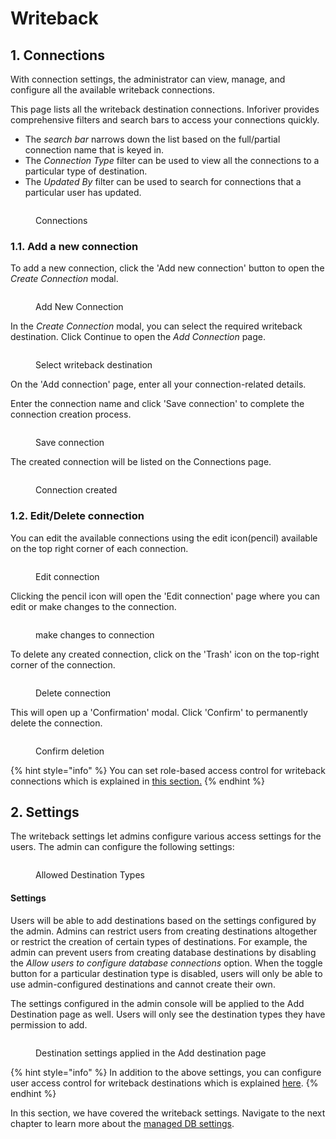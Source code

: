 # Writeback

## 1. Connections

With connection settings, the administrator can view, manage, and configure all the available writeback connections.&#x20;

This page lists all the writeback destination connections. Inforiver provides comprehensive filters and search bars to access your connections quickly. &#x20;

* The _search bar_ narrows down the list based on the full/partial connection name that is keyed in.&#x20;
* The _Connection Type_ filter can be used to view all the connections to a particular type of destination.&#x20;
* The _Updated By_ filter can be used to search for connections that a particular user has updated.&#x20;

<figure><img src="../../.gitbook/assets/image (743).png" alt=""><figcaption><p>Connections</p></figcaption></figure>

### 1.1. Add a new connection

To add a new connection, click the 'Add new connection' button to open the _Create Connection_ modal.&#x20;

<figure><img src="../../.gitbook/assets/image (1) (1) (1) (1) (1) (1) (1) (1) (1) (1) (1) (1) (1) (1) (1) (1) (1) (1) (1) (1) (1) (1) (1) (1) (1) (1) (1) (1) (1) (1) (1) (1) (1) (1) (1) (1) (1) (1) (1) (1) (1) (1) (1) (1) (1) (1) (1) (1) (1) (1) (1) (1) (1) (1) (1) (1) (1) (1) (1) (1)  (18).png" alt=""><figcaption><p>Add New Connection</p></figcaption></figure>

In the _Create Connection_ modal, you can select the required writeback destination. Click Continue to open the _Add Connection_ page.

<figure><img src="../../.gitbook/assets/image (2) (1) (1) (1) (1) (1) (1) (1) (1) (1) (1) (1) (1) (1) (1) (1) (1) (1) (1) (1) (1) (1) (1) (1) (1) (1) (1) (1) (1) (1) (1) (1) (1) (1) (1) (1) (1) (1) (1) (1) (1) (1) (1) (1) (1) (1) (1) (1) (1) (1) (1) (1) (1) (1) (1) (1) (1) (1) (1) (1) (1).png" alt=""><figcaption><p>Select writeback destination</p></figcaption></figure>

On the 'Add connection' page, enter all your connection-related details.

Enter the connection name and click 'Save connection' to complete the connection creation process.

<figure><img src="../../.gitbook/assets/save-connection.png" alt=""><figcaption><p>Save connection</p></figcaption></figure>

The created connection will be listed on the Connections page.

<figure><img src="../../.gitbook/assets/image (3) (1) (1) (1) (1) (1) (1) (1) (1) (1) (1) (1) (1) (1) (1) (1) (1) (1) (1) (1) (1) (1) (1) (1) (1) (1) (1) (1) (1) (1) (1) (1) (1) (1) (1) (1) (1) (1) (1) (1) (1) (1) (1) (1) (1) (1) (1) (1) (1) (1).png" alt=""><figcaption><p>Connection created</p></figcaption></figure>

### 1.2. Edit/Delete connection

You can edit the available connections using the edit icon(pencil) available on the top right corner of each connection.

<figure><img src="../../.gitbook/assets/image (5) (1) (1) (1) (1) (1) (1) (1) (1) (1) (1) (1) (1) (1) (1) (1) (1) (1) (1) (1) (1) (1) (1) (1) (1) (1) (1) (1) (1) (1) (1) (1) (1).png" alt=""><figcaption><p>Edit connection</p></figcaption></figure>

Clicking the pencil icon will open the 'Edit connection' page where you can edit or make changes to the connection.

<figure><img src="../../.gitbook/assets/edit-connection (1).png" alt=""><figcaption><p>make changes to connection</p></figcaption></figure>

To delete any created connection, click on the 'Trash' icon on the top-right corner of the connection.

<figure><img src="../../.gitbook/assets/image (6) (1) (1) (1) (1) (1) (1) (1) (1) (1) (1) (1) (1) (1) (1) (1) (1) (1) (1) (1) (1) (1) (1) (1) (1) (1) (1).png" alt=""><figcaption><p>Delete connection</p></figcaption></figure>

This will open up a 'Confirmation' modal. Click 'Confirm' to permanently delete the connection.

<figure><img src="../../.gitbook/assets/confirm-delete-connection.png" alt=""><figcaption><p>Confirm deletion</p></figcaption></figure>

{% hint style="info" %}
You can set role-based access control for writeback connections which is explained in [this section.](../../working-with-inforiver/12.-data-writeback/settings/writeback-security-settings.md#id-2.-role-based-access-control-for-writeback-admin-connections)
{% endhint %}

## 2. Settings

The writeback settings let admins configure various access settings for the users. The admin can configure the following settings:

<figure><img src="../../.gitbook/assets/image (746).png" alt=""><figcaption><p>Allowed Destination Types</p></figcaption></figure>

#### **Settings**

Users will be able to add destinations based on the settings configured by the admin. Admins can restrict users from creating destinations altogether or restrict the creation of certain types of destinations. For example, the admin can prevent users from creating database destinations by disabling the _Allow users to configure database connections_ option. When the toggle button for a particular destination type is disabled, users will only be able to use admin-configured destinations and cannot create their own.

The settings configured in the admin console will be applied to the Add Destination page as well. Users will only see the destination types they have permission to add.

<figure><img src="../../.gitbook/assets/image (4) (1) (1) (1) (1) (1) (1) (1) (1) (1) (1) (1) (1) (1) (1) (1) (1) (1) (1) (1) (1) (1) (1) (1) (1) (1) (1) (1) (1) (1).png" alt=""><figcaption><p>Destination settings applied in the Add destination page</p></figcaption></figure>

{% hint style="info" %}
In addition to the above settings, you can configure user access control for writeback destinations which is explained [here](../../working-with-inforiver/12.-data-writeback/settings/writeback-security-settings.md#id-4.-user-access-control-to-manage-writeback-destinations).
{% endhint %}

In this section, we have covered the writeback settings. Navigate to the next chapter to learn more about the [managed DB settings](managed-db.md).
